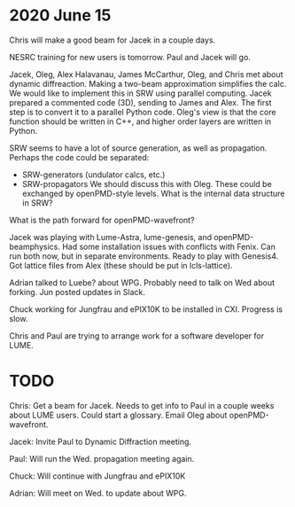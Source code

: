 # 2020 June 15

Chris will make a good beam for Jacek in a couple days.

NESRC training for new users is tomorrow. Paul and Jacek will go.

Jacek, Oleg, Alex Halavanau, James McCarthur, Oleg, and Chris met about dynamic diffreaction. Making a two-beam approximation simplifies the calc. We would like to implement this in SRW using parallel computing. Jacek prepared a commented code (3D), sending to James and Alex. The first step is to convert it to a parallel Python code. Oleg's view is that the core function should be written in C++, and higher order layers are written in Python.

SRW seems to have a lot of source generation, as well as propagation. Perhaps the code could be separated: 
- SRW-generators (undulator calcs, etc.)
- SRW-propagators
We should discuss this with Oleg. These could be exchanged by openPMD-style levels. What is the internal data structure in SRW?

What is the path forward for openPMD-wavefront? 

Jacek was playing with Lume-Astra, lume-genesis, and openPMD-beamphysics. Had some installation issues with conflicts with Fenix. Can run both now, but in separate environments. Ready to play with Genesis4. Got lattice files from Alex (these should be put in lcls-lattice). 

Adrian talked to Luebe? about WPG. Probably need to talk on Wed about forking. Jun posted updates in Slack. 

Chuck working for Jungfrau and ePIX10K to be installed in CXI. Progress is slow.

Chris and Paul are trying to arrange work for a software developer for LUME. 

# TODO

Chris: Get a beam for Jacek. Needs to get info to Paul in a couple weeks about LUME users. Could start a glossary. Email Oleg about openPMD-wavefront.

Jacek: Invite Paul to Dynamic Diffraction meeting. 

Paul: Will run the Wed. propagation meeting again. 

Chuck: Will continue with Jungfrau and ePIX10K 

Adrian:  Will meet on Wed. to update about WPG. 



